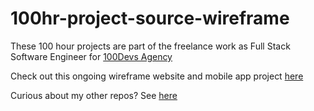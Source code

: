 # 100hr-project-source-wireframe
These 100 hour projects are part of the freelance work as Full Stack Software Engineer for [100Devs Agency](https://www.linkedin.com/company/100devs/)

Check out this ongoing wireframe website and mobile app project [here](https://100hr-project-source-wireframe.vercel.app/)

Curious about my other repos? See [here](https://github.com/agcdtmr?tab=repositories)


